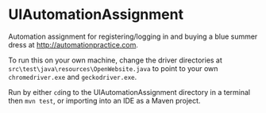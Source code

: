 # UIAutomationAssignment
Automation assignment for registering/logging in and buying a blue summer dress at http://automationpractice.com.

To run this on your own machine, change the driver directories at `src\test\java\resources\OpenWebsite.java` to point to your own `chromedriver.exe` and `geckodriver.exe`.

Run by either `cd`ing to the UIAutomationAssignment directory in a terminal then `mvn test`, or importing into an IDE as a Maven project.
